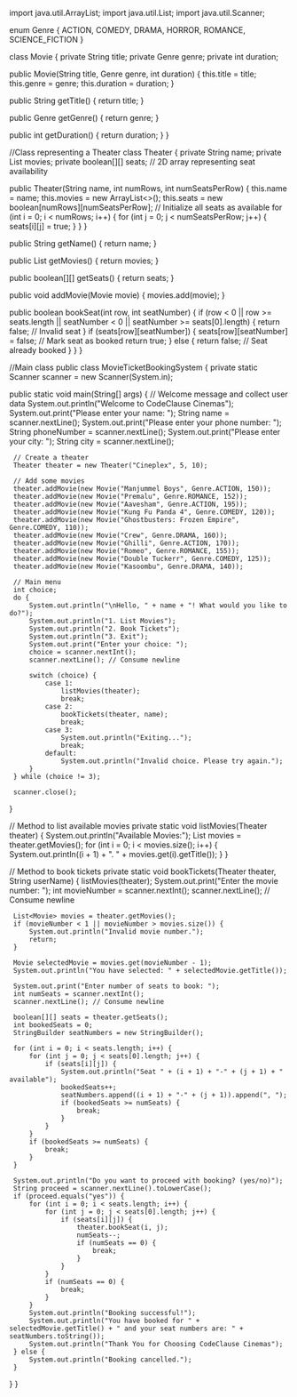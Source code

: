 import java.util.ArrayList;
import java.util.List;
import java.util.Scanner;

enum Genre {
 ACTION, COMEDY, DRAMA, HORROR, ROMANCE, SCIENCE_FICTION
}

class Movie {
 private String title;
 private Genre genre;
 private int duration; 

 public Movie(String title, Genre genre, int duration) {
     this.title = title;
     this.genre = genre;
     this.duration = duration;
 }

 public String getTitle() {
     return title;
 }

 public Genre getGenre() {
     return genre;
 }

 public int getDuration() {
     return duration;
 }
}

//Class representing a Theater
class Theater {
 private String name;
 private List<Movie> movies;
 private boolean[][] seats; // 2D array representing seat availability

 public Theater(String name, int numRows, int numSeatsPerRow) {
     this.name = name;
     this.movies = new ArrayList<>();
     this.seats = new boolean[numRows][numSeatsPerRow];
     // Initialize all seats as available
     for (int i = 0; i < numRows; i++) {
         for (int j = 0; j < numSeatsPerRow; j++) {
             seats[i][j] = true;
         }
     }
 }

 public String getName() {
     return name;
 }

 public List<Movie> getMovies() {
     return movies;
 }

 public boolean[][] getSeats() {
     return seats;
 }

 public void addMovie(Movie movie) {
     movies.add(movie);
 }

 public boolean bookSeat(int row, int seatNumber) {
     if (row < 0 || row >= seats.length || seatNumber < 0 || seatNumber >= seats[0].length) {
         return false; // Invalid seat
     }
     if (seats[row][seatNumber]) {
         seats[row][seatNumber] = false; // Mark seat as booked
         return true;
     } else {
         return false; // Seat already booked
     }
 }
}

//Main class
public class MovieTicketBookingSystem {
 private static Scanner scanner = new Scanner(System.in);

 public static void main(String[] args) {
     // Welcome message and collect user data
     System.out.println("Welcome to CodeClause Cinemas");
     System.out.print("Please enter your name: ");
     String name = scanner.nextLine();
     System.out.print("Please enter your phone number: ");
     String phoneNumber = scanner.nextLine();
     System.out.print("Please enter your city: ");
     String city = scanner.nextLine();

     // Create a theater
     Theater theater = new Theater("Cineplex", 5, 10);

     // Add some movies
     theater.addMovie(new Movie("Manjummel Boys", Genre.ACTION, 150));
     theater.addMovie(new Movie("Premalu", Genre.ROMANCE, 152));
     theater.addMovie(new Movie("Aavesham", Genre.ACTION, 195));
     theater.addMovie(new Movie("Kung Fu Panda 4", Genre.COMEDY, 120));
     theater.addMovie(new Movie("Ghostbusters: Frozen Empire", Genre.COMEDY, 110));
     theater.addMovie(new Movie("Crew", Genre.DRAMA, 160));
     theater.addMovie(new Movie("Ghilli", Genre.ACTION, 170));
     theater.addMovie(new Movie("Romeo", Genre.ROMANCE, 155));
     theater.addMovie(new Movie("Double Tuckerr", Genre.COMEDY, 125));
     theater.addMovie(new Movie("Kasoombu", Genre.DRAMA, 140));

     // Main menu
     int choice;
     do {
         System.out.println("\nHello, " + name + "! What would you like to do?");
         System.out.println("1. List Movies");
         System.out.println("2. Book Tickets");
         System.out.println("3. Exit");
         System.out.print("Enter your choice: ");
         choice = scanner.nextInt();
         scanner.nextLine(); // Consume newline

         switch (choice) {
             case 1:
                 listMovies(theater);
                 break;
             case 2:
                 bookTickets(theater, name);
                 break;
             case 3:
                 System.out.println("Exiting...");
                 break;
             default:
                 System.out.println("Invalid choice. Please try again.");
         }
     } while (choice != 3);

     scanner.close();
 }

 // Method to list available movies
 private static void listMovies(Theater theater) {
     System.out.println("Available Movies:");
     List<Movie> movies = theater.getMovies();
     for (int i = 0; i < movies.size(); i++) {
         System.out.println((i + 1) + ". " + movies.get(i).getTitle());
     }
 }

 // Method to book tickets
 private static void bookTickets(Theater theater, String userName) {
     listMovies(theater);
     System.out.print("Enter the movie number: ");
     int movieNumber = scanner.nextInt();
     scanner.nextLine(); // Consume newline

     List<Movie> movies = theater.getMovies();
     if (movieNumber < 1 || movieNumber > movies.size()) {
         System.out.println("Invalid movie number.");
         return;
     }

     Movie selectedMovie = movies.get(movieNumber - 1);
     System.out.println("You have selected: " + selectedMovie.getTitle());

     System.out.print("Enter number of seats to book: ");
     int numSeats = scanner.nextInt();
     scanner.nextLine(); // Consume newline

     boolean[][] seats = theater.getSeats();
     int bookedSeats = 0;
     StringBuilder seatNumbers = new StringBuilder();

     for (int i = 0; i < seats.length; i++) {
         for (int j = 0; j < seats[0].length; j++) {
             if (seats[i][j]) {
                 System.out.println("Seat " + (i + 1) + "-" + (j + 1) + " available");
                 bookedSeats++;
                 seatNumbers.append((i + 1) + "-" + (j + 1)).append(", ");
                 if (bookedSeats >= numSeats) {
                     break;
                 }
             }
         }
         if (bookedSeats >= numSeats) {
             break;
         }
     }

     System.out.println("Do you want to proceed with booking? (yes/no)");
     String proceed = scanner.nextLine().toLowerCase();
     if (proceed.equals("yes")) {
         for (int i = 0; i < seats.length; i++) {
             for (int j = 0; j < seats[0].length; j++) {
                 if (seats[i][j]) {
                     theater.bookSeat(i, j);
                     numSeats--;
                     if (numSeats == 0) {
                         break;
                     }
                 }
             }
             if (numSeats == 0) {
                 break;
             }
         }
         System.out.println("Booking successful!");
         System.out.println("You have booked for " + selectedMovie.getTitle() + " and your seat numbers are: " + seatNumbers.toString());
         System.out.println("Thank You for Choosing CodeClause Cinemas");
     } else {
         System.out.println("Booking cancelled.");
     }
 }
}
